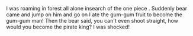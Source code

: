 I was roaming in forest all alone insearch of the one piece . Suddenly bear came and jump on him and go on
I ate the gum-gum fruit to become the gum-gum man!
Then the bear said, you can't even shoot straight, how would you become the pirate king?
I was shocked!
